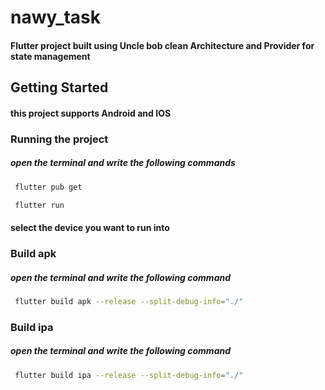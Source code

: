 # nawy_task

#### Flutter project built using Uncle bob clean Architecture and Provider for state management


## Getting Started

#### this project supports **Android** and **IOS**

### Running the project

##### open the terminal and write the following commands

```bash
 flutter pub get
```
```bash
 flutter run
```
#### select the device you want to run into


### Build apk

##### open the terminal and write the following command

```bash
 flutter build apk --release --split-debug-info="./"
```


### Build ipa

##### open the terminal and write the following command
```bash
 flutter build ipa --release --split-debug-info="./"
```
